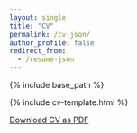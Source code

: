 ```yaml
---
layout: single
title: "CV"
permalink: /cv-json/
author_profile: false
redirect_from:
  - /resume-json
---
```


{% include base_path %}

<link rel="stylesheet" href="{{ base_path }}/assets/css/cv-style.css">
<link rel="stylesheet" href="https://cdnjs.cloudflare.com/ajax/libs/font-awesome/5.15.4/css/all.min.css">

<style>
  .archive {
    width: 80%;
    margin: 0 auto;
    float: none;
    padding-right: 0;
  }
  
  @media (min-width: 80em) {
    .archive {
      width: 70%;
    }
  }
</style>

{% include cv-template.html %}

<div class="cv-download-links">
  <a href="{{ base_path }}/files/cv.pdf" class="btn btn--primary">Download CV as PDF</a>
</div>
